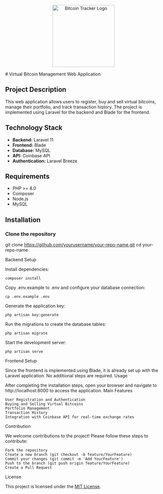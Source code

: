 <p align="center"><a href="https://github.com/Maysker/bitcoin-trackerV2" target="_blank"><img src="https://raw.githubusercontent.com/Maysker/bitcoin-trackerV2/main/public/img/logo.png" width="200" alt="Bitcoin Tracker Logo"></a></p>
# Virtual Bitcoin Management Web Application

## Project Description

This web application allows users to register, buy and sell virtual bitcoins, manage their portfolio, and track transaction history. The project is implemented using Laravel for the backend and Blade for the frontend.

## Technology Stack

- **Backend:** Laravel 11
- **Frontend:** Blade
- **Database:** MySQL
- **API:** Coinbase API
- **Authentication:** Laravel Breeze

## Requirements

- PHP >= 8.0
- Composer
- Node.js
- MySQL

## Installation

### Clone the repository

git clone https://github.com/yourusername/your-repo-name.git
cd your-repo-name

Backend Setup

Install dependencies:

    composer install

Copy .env.example to .env and configure your database connection:

    cp .env.example .env

Generate the application key:

    php artisan key:generate

Run the migrations to create the database tables:

    php artisan migrate

Start the development server:

    php artisan serve

Frontend Setup

Since the frontend is implemented using Blade, it is already set up with the Laravel application. No additional steps are required.
Usage

After completing the installation steps, open your browser and navigate to http://localhost:8000 to access the application.
Main Features

    User Registration and Authentication
    Buying and Selling Virtual Bitcoins
    Portfolio Management
    Transaction History
    Integration with Coinbase API for real-time exchange rates

Contribution

We welcome contributions to the project! Please follow these steps to contribute:

    Fork the repository
    Create a new branch (git checkout -b feature/YourFeature)
    Commit your changes (git commit -m 'Add YourFeature')
    Push to the branch (git push origin feature/YourFeature)
    Create a Pull Request

License

This project is licensed under the [MIT License](https://opensource.org/licenses/MIT).
